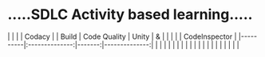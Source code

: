 # .....SDLC Activity based learning.....
|          |                |        |   Codacy      |
| Build    |  Code Quality  |  Unity |      &        |
|          |                |        | CodeInspector |
|----------|:--------------:|-------:|--------------:|
|          |                |        |               |
|          |                |        |               |
|          |                |        |               |
|          |                |        |               |          